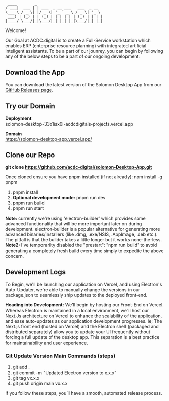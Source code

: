      ____        _                             
    / ___|  ___ | | ___  _ __ ___   ___  _ __  
    \___ \ / _ \| |/ _ \| '_ ` _ \ / _ \| '_ \ 
     ___) | (_) | | (_) | | | | | | (_) | | | |
    |____/ \___/|_|\___/|_| |_| |_|\___/|_| |_|

Welcome!

Our Goal at ACDC.digital is to create a Full-Service workstation which enables ERP (enterprise resource planning) with integrated artificial intellgent assistants. To be a part of our jounrey, you can begin by following any of the below steps to be a part of our ongoing development:

## Download the App

You can download the latest version of the Solomon Desktop App from our [GitHub Releases page](https://github.com/acdc-digital/solomon-Desktop-App/releases).

## Try our Domain

**Deployment**   
solomon-desktop-33o1isx0l-acdcdigitals-projects.vercel.app

**Domain**   
https://solomon-desktop-app.vercel.app/

## Clone our Repo
**git clone https://github.com/acdc-digital/solomon-Desktop-App.git**

Once cloned ensure you have pnpm installed (if not already): npm install -g pnpm

1. pnpm install
2. **Optional development mode:** pnpm run dev
3. pnpm run build
4. pnpm run start

**Note:** currently we're using 'electron-builder' which provides some advanced functionality that will be more important later on during development. electron-builder is a popular alternative for generating more advanced binaries/installers (like .dmg, .exe/NSIS, .AppImage, .deb etc.). The pitfall is that the builder takes a little longer but it works none-the-less.   
**Note2:** I've temporarilty disabled the "prestart": "npm run build" to avoid generating a completely fresh build every time simply to expedite the above concern.

## Development Logs 
To Begin, we'll be launching our application on Vercel, and using Electron's Auto-Updater, we're able to manually change the versions in our package.json to seamlessly ship updates to the deployed front-end.

**Heading into Development:** We'll begin by hosting our Front-End on Vercel. Whereas Electron is maintained in a local environment, we'll host our Next.Js architecture on Vercel to enhance the scalability of the application, and ease auto-updates as our application development progresses. Ie; The Next.js front end (hosted on Vercel) and the Electron shell (packaged and distributed separately) allow you to update your UI frequently without forcing a full update of the desktop app. This separation is a best practice for maintainability and user experience.

### Git Update Version Main Commands (steps)
1. git add .
2. git commit -m "Updated Electron version to x.x.x"
3. git tag vx.x.x
4. git push origin main vx.x.x

If you follow these steps, you’ll have a smooth, automated release process.
